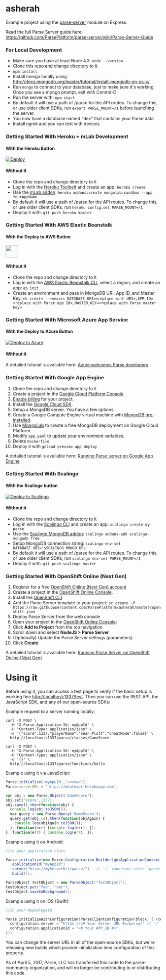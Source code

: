 # asherah

Example project using the [parse-server](https://github.com/ParsePlatform/parse-server) module on Express.

Read the full Parse Server guide here: https://github.com/ParsePlatform/parse-server/wiki/Parse-Server-Guide

### For Local Development

* Make sure you have at least Node 4.3. `node --version`
* Clone this repo and change directory to it.
* `npm install`
* Install mongo locally using http://docs.mongodb.org/master/tutorial/install-mongodb-on-os-x/
* Run `mongo` to connect to your database, just to make sure it's working. Once you see a mongo prompt, exit with Control-D
* Run the server with: `npm start`
* By default it will use a path of /parse for the API routes.  To change this, or use older client SDKs, run `export PARSE_MOUNT=/1` before launching the server.
* You now have a database named "dev" that contains your Parse data
* Install ngrok and you can test with devices

### Getting Started With Heroku + mLab Development

#### With the Heroku Button

[![Deploy](https://www.herokucdn.com/deploy/button.png)](https://heroku.com/deploy)

#### Without It

* Clone the repo and change directory to it
* Log in with the [Heroku Toolbelt](https://toolbelt.heroku.com/) and create an app: `heroku create`
* Use the [mLab addon](https://elements.heroku.com/addons/mongolab): `heroku addons:create mongolab:sandbox --app YourAppName`
* By default it will use a path of /parse for the API routes.  To change this, or use older client SDKs, run `heroku config:set PARSE_MOUNT=/1`
* Deploy it with: `git push heroku master`

### Getting Started With AWS Elastic Beanstalk

#### With the Deploy to AWS Button

<a title="Deploy to AWS" href="https://console.aws.amazon.com/elasticbeanstalk/home?region=us-west-2#/newApplication?applicationName=ParseServer&solutionStackName=Node.js&tierName=WebServer&sourceBundleUrl=https://s3.amazonaws.com/elasticbeanstalk-samples-us-east-1/eb-parse-server-sample/asherah.zip" target="_blank"><img src="http://d0.awsstatic.com/product-marketing/Elastic%20Beanstalk/deploy-to-aws.png" height="40"></a>

#### Without It

* Clone the repo and change directory to it
* Log in with the [AWS Elastic Beanstalk CLI](https://docs.aws.amazon.com/elasticbeanstalk/latest/dg/eb-cli3-install.html), select a region, and create an app: `eb init`
* Create an environment and pass in MongoDB URI, App ID, and Master Key: `eb create --envvars DATABASE_URI=<replace with URI>,APP_ID=<replace with Parse app ID>,MASTER_KEY=<replace with Parse master key>`

### Getting Started With Microsoft Azure App Service

#### With the Deploy to Azure Button

[![Deploy to Azure](http://azuredeploy.net/deploybutton.png)](https://azuredeploy.net/)

#### Without It

A detailed tutorial is available here:
[Azure welcomes Parse developers](https://azure.microsoft.com/en-us/blog/azure-welcomes-parse-developers/)


### Getting Started With Google App Engine

1. Clone the repo and change directory to it 
1. Create a project in the [Google Cloud Platform Console](https://console.cloud.google.com/).
1. [Enable billing](https://console.cloud.google.com/project/_/settings) for your project.
1. Install the [Google Cloud SDK](https://cloud.google.com/sdk/).
1. Setup a MongoDB server.  You have a few options:
  1. Create a Google Compute Engine virtual machine with [MongoDB pre-installed](https://cloud.google.com/launcher/?q=mongodb).
  1. Use [MongoLab](https://mongolab.com/google/) to create a free MongoDB deployment on Google Cloud Platform.
1. Modify `app.yaml` to update your environment variables.
1. Delete `Dockerfile`
1. Deploy it with `gcloud preview app deploy`

A detailed tutorial is available here:
[Running Parse server on Google App Engine](https://cloud.google.com/nodejs/resources/frameworks/parse-server)

### Getting Started With Scalingo

#### With the Scalingo button

[![Deploy to Scalingo](https://cdn.scalingo.com/deploy/button.svg)](https://my.scalingo.com/deploy)

#### Without it

* Clone the repo and change directory to it
* Log in with the [Scalingo CLI](http://cli.scalingo.com/) and create an app: `scalingo create my-parse`
* Use the [Scalingo MongoDB addon](https://scalingo.com/addons/scalingo-mongodb): `scalingo addons-add scalingo-mongodb free`
* Setup MongoDB connection string: `scalingo env-set DATABASE_URI='$SCALINGO_MONGO_URL'`
* By default it will use a path of /parse for the API routes. To change this, or use older client SDKs, run `scalingo env-set PARSE_MOUNT=/1`
* Deploy it with: `git push scalingo master`

### Getting Started With OpenShift Online (Next Gen)

1. Register for a free [OpenShift Online (Next Gen) account](http://www.openshift.com/devpreview/register.html)
1. Create a project in the [OpenShift Online Console](https://console.preview.openshift.com/console/).
1. Install the [OpenShift CLI](https://docs.openshift.com/online/getting_started/beyond_the_basics.html#btb-installing-the-openshift-cli).
1. Add the Parse Server template to your project: `oc create -f https://raw.githubusercontent.com/ParsePlatform/asherah/master/openshift.json`
1. Deploy Parse Server from the web console
  1. Open your project in the [OpenShift Online Console](https://console.preview.openshift.com/console/):
  1. Click **Add to Project** from the top navigation
  1. Scroll down and select **NodeJS > Parse Server**
  1. (Optionally) Update the Parse Server settings (parameters)
  1. Click **Create**

A detailed tutorial is available here:
[Running Parse Server on OpenShift Online (Next Gen)](https://blog.openshift.com/parse-server/)

# Using it

Before using it, you can access a test page to verify if the basic setup is working fine [http://localhost:1337/test](http://localhost:1337/test).
Then you can use the REST API, the JavaScript SDK, and any of our open-source SDKs:

Example request to a server running locally:

```curl
curl -X POST \
  -H "X-Parse-Application-Id: myAppId" \
  -H "Content-Type: application/json" \
  -d '{"score":1337,"playerName":"Sean Plott","cheatMode":false}' \
  http://localhost:1337/parse/classes/GameScore
  
curl -X POST \
  -H "X-Parse-Application-Id: myAppId" \
  -H "Content-Type: application/json" \
  -d '{}' \
  http://localhost:1337/parse/functions/hello
```

Example using it via JavaScript:

```javascript
Parse.initialize('myAppId','unused');
Parse.serverURL = 'https://whatever.herokuapp.com';

var obj = new Parse.Object('GameScore');
obj.set('score',1337);
obj.save().then(function(obj) {
  console.log(obj.toJSON());
  var query = new Parse.Query('GameScore');
  query.get(obj.id).then(function(objAgain) {
    console.log(objAgain.toJSON());
  }, function(err) {console.log(err); });
}, function(err) { console.log(err); });
```

Example using it on Android:
```java
//in your application class

Parse.initialize(new Parse.Configuration.Builder(getApplicationContext())
  .applicationId("myAppId")
  .server("http://myServerUrl/parse/")   // '/' important after 'parse'
  .build());

ParseObject testObject = new ParseObject("TestObject");
testObject.put("foo", "bar");
testObject.saveInBackground();
```
Example using it on iOS (Swift):
```swift
//in your AppDelegate

Parse.initializeWithConfiguration(ParseClientConfiguration(block: { (configuration: ParseMutableClientConfiguration) -> Void in
  configuration.server = "https://<# Your Server URL #>/parse/" // '/' important after 'parse'
  configuration.applicationId = "<# Your APP_ID #>"
}))
```
You can change the server URL in all of the open-source SDKs, but we're releasing new builds which provide initialization time configuration of this property.

As of April 5, 2017, Parse, LLC has transferred this code to the parse-community organization, and will no longer be contributing to or distributing this code.
